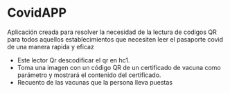 # CovidAPP
Aplicación creada para resolver la necesidad de la lectura de codigos QR para todos aquellos establecimientos que necesiten leer el pasaporte covid de una manera rapida y eficaz
- Este lector Qr descodificar el qr en hc1.
- Toma una imagen con un código QR de un certificado de vacuna como parámetro y mostrará el contenido del certificado.
- Recuento de las vacunas que la persona lleva puestas


